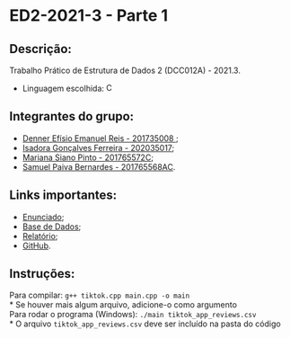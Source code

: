 # ED2-2021-3 - **Parte 1**

## Descrição:

Trabalho Prático de Estrutura de Dados 2 (DCC012A) - 2021.3.
* Linguagem escolhida:  <img alt="C++" src="https://www.alura.com.br/artigos/assets/formacao-linguagem-c-plus-plus/img-01.png" width="15"></img>

## Integrantes do grupo:

* [Denner Efísio Emanuel Reis - 201735008 ](https://github.com/dennerEfisio);
* [Isadora Gonçalves Ferreira - 202035017](https://github.com/isa56/);
* [Mariana Siano Pinto - 201765572C](https://github.com/MarianaSiano07);
* [Samuel Paiva Bernardes - 201765568AC](https://github.com/samuka105).

## Links importantes:

* [Enunciado](https://docs.google.com/document/d/1lA0CanKVI4AMvISG0nBO6fv0GbYeAgeUWIFd_FjjpmU/edit);
* [Base de Dados](https://www.kaggle.com/shivamb/35-million-tiktok-mobile-app-reviews);
* [Relatório](https://docs.google.com/document/d/1gvMfNZZx5tL2OjKo3H_hK4cd8vFteKP-9-ZkTID7shw/edit?usp=sharing);
* [GitHub](https://github.com/isa56/ED2-2021-3).

## Instruções:
Para compilar: `g++ tiktok.cpp main.cpp -o main` <br>
\* Se houver mais algum arquivo, adicione-o como argumento <br>
Para rodar o programa (Windows): `./main tiktok_app_reviews.csv` <br>
\* O arquivo `tiktok_app_reviews.csv` deve ser incluído na pasta do código <br>

